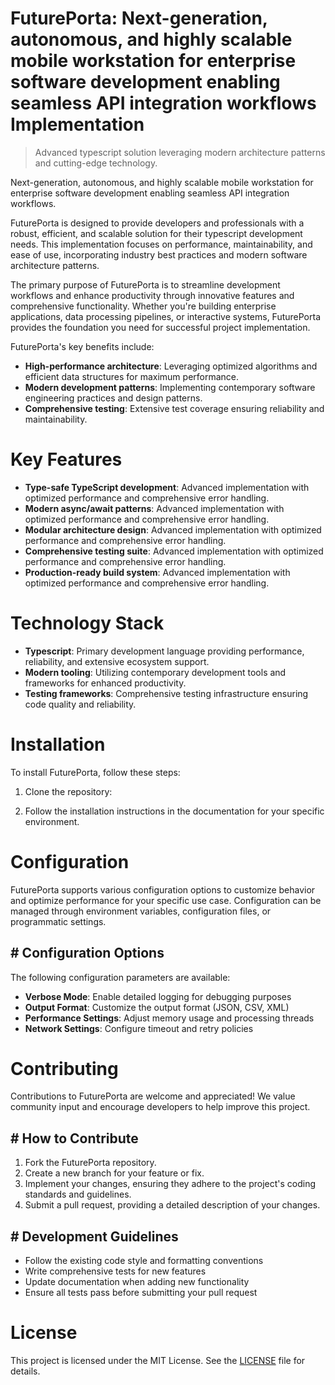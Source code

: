 <!-- fallback_FuturePorta_20250802203501_58750 -->

# FuturePorta: Next-generation, autonomous, and highly scalable mobile workstation for enterprise software development enabling seamless API integration workflows Implementation
> Advanced typescript solution leveraging modern architecture patterns and cutting-edge technology.

Next-generation, autonomous, and highly scalable mobile workstation for enterprise software development enabling seamless API integration workflows.

FuturePorta is designed to provide developers and professionals with a robust, efficient, and scalable solution for their typescript development needs. This implementation focuses on performance, maintainability, and ease of use, incorporating industry best practices and modern software architecture patterns.

The primary purpose of FuturePorta is to streamline development workflows and enhance productivity through innovative features and comprehensive functionality. Whether you're building enterprise applications, data processing pipelines, or interactive systems, FuturePorta provides the foundation you need for successful project implementation.

FuturePorta's key benefits include:

* **High-performance architecture**: Leveraging optimized algorithms and efficient data structures for maximum performance.
* **Modern development patterns**: Implementing contemporary software engineering practices and design patterns.
* **Comprehensive testing**: Extensive test coverage ensuring reliability and maintainability.

# Key Features

* **Type-safe TypeScript development**: Advanced implementation with optimized performance and comprehensive error handling.
* **Modern async/await patterns**: Advanced implementation with optimized performance and comprehensive error handling.
* **Modular architecture design**: Advanced implementation with optimized performance and comprehensive error handling.
* **Comprehensive testing suite**: Advanced implementation with optimized performance and comprehensive error handling.
* **Production-ready build system**: Advanced implementation with optimized performance and comprehensive error handling.

# Technology Stack

* **Typescript**: Primary development language providing performance, reliability, and extensive ecosystem support.
* **Modern tooling**: Utilizing contemporary development tools and frameworks for enhanced productivity.
* **Testing frameworks**: Comprehensive testing infrastructure ensuring code quality and reliability.

# Installation

To install FuturePorta, follow these steps:

1. Clone the repository:


2. Follow the installation instructions in the documentation for your specific environment.

# Configuration

FuturePorta supports various configuration options to customize behavior and optimize performance for your specific use case. Configuration can be managed through environment variables, configuration files, or programmatic settings.

## # Configuration Options

The following configuration parameters are available:

* **Verbose Mode**: Enable detailed logging for debugging purposes
* **Output Format**: Customize the output format (JSON, CSV, XML)
* **Performance Settings**: Adjust memory usage and processing threads
* **Network Settings**: Configure timeout and retry policies

# Contributing

Contributions to FuturePorta are welcome and appreciated! We value community input and encourage developers to help improve this project.

## # How to Contribute

1. Fork the FuturePorta repository.
2. Create a new branch for your feature or fix.
3. Implement your changes, ensuring they adhere to the project's coding standards and guidelines.
4. Submit a pull request, providing a detailed description of your changes.

## # Development Guidelines

* Follow the existing code style and formatting conventions
* Write comprehensive tests for new features
* Update documentation when adding new functionality
* Ensure all tests pass before submitting your pull request

# License

This project is licensed under the MIT License. See the [LICENSE](https://github.com/cerenyilmazjinx/FuturePorta/blob/main/LICENSE) file for details.
